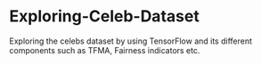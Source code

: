 # Exploring-Celeb-Dataset

Exploring the celebs dataset by using TensorFlow and its different components such as TFMA, Fairness indicators etc.
